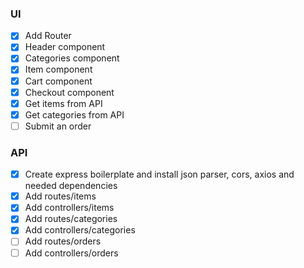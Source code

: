 ### UI ###
- [x] Add Router
- [x] Header component
- [x] Categories component
- [x] Item component
- [x] Cart component
- [x] Checkout component
- [x] Get items from API
- [x] Get categories from API
- [ ] Submit an order
### API ###
- [x] Create express boilerplate and install json parser, cors, axios and needed dependencies
- [x] Add routes/items
- [x] Add controllers/items
- [x] Add routes/categories
- [x] Add controllers/categories
- [ ] Add routes/orders
- [ ] Add controllers/orders
